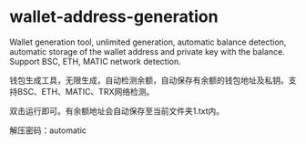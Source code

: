 # wallet-address-generation
Wallet generation tool, unlimited generation, automatic balance detection, automatic storage of the wallet address and private key with the balance. Support BSC, ETH, MATIC network detection.

钱包生成工具，无限生成，自动检测余额，自动保存有余额的钱包地址及私钥。支持BSC、ETH、MATIC、TRX网络检测。


双击运行即可。有余额地址会自动保存至当前文件夹1.txt内。

解压密码：automatic
